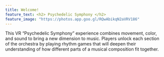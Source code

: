 ```yaml
---
title: Welcome!
feature_text: <h2> Psychedelic Symphony </h2>
feature_image: "https://photos.app.goo.gl/RQwAbikqN2aVRV186"
---
```


This VR “Psychedelic Symphony” experience combines movement, color, and sound to bring a new dimension to music. Players unlock each section of the orchestra by playing rhythm games that will deepen their understanding of how different parts of a musical composition fit together. 
